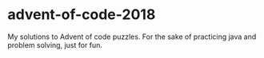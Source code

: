 # advent-of-code-2018
My solutions to Advent of code puzzles.
For the sake of practicing java and problem solving, just for fun.
